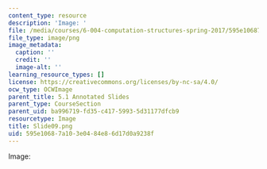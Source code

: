 ```yaml
---
content_type: resource
description: 'Image: '
file: /media/courses/6-004-computation-structures-spring-2017/595e10687a103e0484e86d17d0a9238f_Slide09.png
file_type: image/png
image_metadata:
  caption: ''
  credit: ''
  image-alt: ''
learning_resource_types: []
license: https://creativecommons.org/licenses/by-nc-sa/4.0/
ocw_type: OCWImage
parent_title: 5.1 Annotated Slides
parent_type: CourseSection
parent_uid: ba996719-fd35-c417-5993-5d31177dfcb9
resourcetype: Image
title: Slide09.png
uid: 595e1068-7a10-3e04-84e8-6d17d0a9238f
---
```

Image: 
